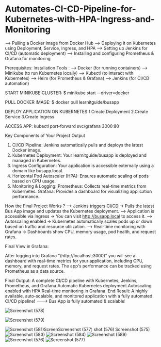 # Automates-CI-CD-Pipeline-for-Kubernetes-with-HPA-Ingress-and-Monitoring
--> Pulling a Docker image from Docker Hub 
--> Deploying it on Kubernetes using Deployment, Service, Ingress, and HPA 
--> Setting up Jenkins for CI/CD (automatic deployment) 
--> Installing and configuring Prometheus & Grafana for monitoring

 Prerequisites:
Installation Tools :
--> Docker (for running containers) 
--> Minikube (to run Kubernetes locally) 
--> Kubectl (to interact with Kubernetes) 
--> Helm (for Prometheus & Grafana) 
--> Jenkins (for CI/CD automation)

START MINIKUBE CLUSTER:
$ minikube start --driver=docker

PULL DOCKER IMAGE:
$ docker pull learnitguide/busapp

DEPLOY APPLICATION ON KUBERNETES
1.Create Deployment 
2.Create Service 
3.Create Ingress

ACCESS APP:
kubectl port-forward svc/grafana 3000:80

 Key Components of Your Project Output
1. CI/CD Pipeline: Jenkins automatically pulls and deploys the latest Docker image.
2. Kubernetes Deployment: Your learnitguide/busapp is deployed and managed in Kubernetes.
3. Ingress Configuration: Your application is accessible externally using a domain like busapp.local.
4. Horizontal Pod Autoscaler (HPA): Ensures automatic scaling of pods based on CPU usage.
5. Monitoring & Logging:
Prometheus: Collects real-time metrics from Kubernetes.
Grafana: Provides a dashboard for visualizing application performance.

How the Final Project Works ?
--> Jenkins triggers CI/CD → Pulls the latest Bus App image and updates the Kubernetes deployment.
--> Application is accessible via Ingress → You can visit http://busapp.local to access it.
--> Autoscaling enabled → Kubernetes automatically scales pods up or down based on traffic and resource utilization.
--> Real-time monitoring with Grafana → Dashboards show CPU, memory usage, pod health, and request rates.

Final View in Grafana:

After logging into Grafana 
"(http://localhost:3000)" you will see a dashboard with real-time metrics for your application, including CPU, memory, and request rates.
The app's performance can be tracked using Prometheus as a data source.

Final Output:
 A complete CI/CD pipeline with Kubernetes, Jenkins, Prometheus, and Grafana.Automatic Kubernetes deployment.Autoscaling enabled with HPA.Real-time monitoring in Grafana.
End Result: A highly available, auto-scalable, and monitored application with a fully automated CI/CD pipeline!
---> Bus App is fully automated & scalable!


![Screenshot (578)](https://github.com/user-attachments/assets/ef108b61-902c-43fc-a27b-16b12db9d18c)


![Screenshot (579)](https://github.com/user-attachments/assets/2428aa86-8bdb-43f9-88fb-5d6931d05f19)


![Screenshot (581)![![Screen![Screenshot (577)](https://github.com/user-attachments/assets/ad6f1d03-0d51-4872-b827-ac86390c3071)
shot (576)](https://github.com/user-attachments/assets/a4949616-6c62-4b62-bd55-61e8d132a587)
Screenshot (575)](https://github.com/user-attachments/assets/8104d158-34cc-4528-b354-1eed06732d6c)
](https://github.com/user-attachments/assets/75357a99-7ee8-45db-88c0-c6140a846df2)
![Screenshot (583)](https://github.com/user-attachments/assets/b5dbae98-cc6b-475c-9b35-1ab41d0c54eb)
![Screenshot (584)](https://github.com/user-attachments/assets/8c8c1735-5298-41b3-a784-5a6d964795ef)
![Screenshot (589)](https://github.com/user-attachments/assets/4a5e52b2-7968-4f67-b448-0621ffb970b3)
![Screenshot (576)](https://github.com/user-attachments/assets/c4e5d43d-3e08-4878-a591-3fd9f6da6fcc)
![Screenshot (577)](https://github.com/user-attachments/assets/4ca1191e-56cc-421a-83a3-64b072c17496)
